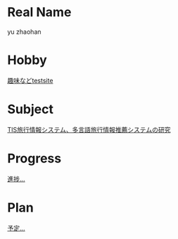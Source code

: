 # Real Name

yu zhaohan

# Hobby

[趣味など](https://14te406wordpress.wordpress.com/)[testsite](http://yu.mki.biz)

# Subject

 [TIS旅行情報システム、多言語旅行情報推薦システムの研究](https://github.com/14te406/SmartTravel)

# Progress

[進捗...](https://github.com/14te406/SmartTravel/blob/master/progress2017.md)

# Plan

[予定...](https://github.com/14te406/SmartTravel/blob/master/plan2017.md)
